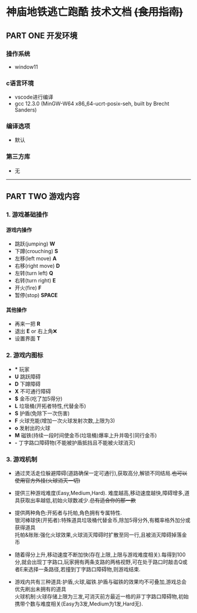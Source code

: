 # 神庙地铁逃亡跑酷 技术文档 ~~(食用指南)~~

## **PART ONE** 开发环境 
### **操作系统**   
- window11  

### **c语言环境**
- vscode进行编译
- gcc 12.3.0 (MinGW-W64 x86_64-ucrt-posix-seh, built by Brecht Sanders)

### **编译选项**
- 默认

### **第三方库**
- 无
---
## **PART TWO** 游戏内容

### 1. **游戏基础操作**
#### 游戏内操作
- 跳跃(jumping) **W**  
- 下蹲(crouching) **S**
- 左移(left move)  **A**
- 右移(right move) **D**
- 左转(turn left) **Q**
- 右转(turn right) **E**
- 开火(fire) **F**
- 暂停(stop) **SPACE**

#### 其他操作
- 再来一把 **R**
- 退出 **E** or 右上角❌
- 设置界面 **T**

### 2. **游戏内图标**
- **\*** 玩家
- **U** 跳跃障碍
- **D** 下蹲障碍
- **X** 不可通行障碍
- **$** 金币(吃了加5得分)
- **L** 垃圾桶(开拓者特性,代替金币)
- **S** 护盾(免除下一次伤害)
- **F** 火球充能(增加一次火球发射次数,上限为3)
- **o** 发射出的火球
- **M** 磁铁(持续一段时间使金币(垃圾桶)爆率上升并吸引同行金币)
- **-** 丁字路口障碍物(不能被护盾抵挡且不能被火球消灭)

### 3. **游戏机制**
- 通过灵活走位躲避障碍(道路确保一定可通行),获取高分,解锁不同结局.~~也可以使用官方外挂(火球消灭一切)~~

- 提供三种游戏难度(Easy,Medium,Hard). 难度越高,移动速度越快,障碍增多,道具获取出率越低,初始火球数减少.~~总有适合你的那一款~~

- 提供两种角色:开拓者与托帕,角色拥有专属特性.  
  银河棒球侠(开拓者):特殊道具垃圾桶代替金币,除加5得分外,有概率格外加分或获得道具  
  托帕&账账:强化火球效果,火球消灭障碍时扩散至同一行,且被消灭障碍掉落金币

- 随着得分上升,移动速度不断加快(存在上限,上限与游戏难度相关).每得到100分,就会出现丁字路口,玩家拥有两条支路的两格视野,可在处于路口时敲击Q或者E来选择一条路径,若撞到丁字路口障碍物,则游戏结束.

- 游戏内共有三种道具:护盾,火球,磁铁.护盾与磁铁的效果均不可叠加,游戏总会优先刷出未拥有的道具  
火球机制:火球存储上限为三发,可消灭前方最近一格的非丁字路口障碍物,初始携带个数与难度相关(Easy为3发,Medium为1发,Hard无).
